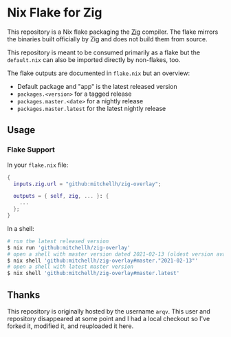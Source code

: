 # Nix Flake for Zig

This repository is a Nix flake packaging the [Zig](https://ziglang.com)
compiler. The flake mirrors the binaries built officially by Zig and
does not build them from source.

This repository is meant to be consumed primarily as a flake but the
`default.nix` can also be imported directly by non-flakes, too.

The flake outputs are documented in `flake.nix` but an overview:

  * Default package and "app" is the latest released version
  * `packages.<version>` for a tagged release
  * `packages.master.<date>` for a nightly release
  * `packages.master.latest` for the latest nightly release

## Usage

### Flake Support

In your `flake.nix` file:

```nix
{
  inputs.zig.url = "github:mitchellh/zig-overlay";

  outputs = { self, zig, ... }: {
    ...
  };
}
```

In a shell:

```sh
# run the latest released version
$ nix run 'github:mitchellh/zig-overlay'
# open a shell with master version dated 2021-02-13 (oldest version available)
$ nix shell 'github:mitchellh/zig-overlay#master."2021-02-13"'
# open a shell with latest master version
$ nix shell 'github:mitchellh/zig-overlay#master.latest'
```

## Thanks

This repository is originally hosted by the username `arqv`. This user
and repository disappeared at some point and I had a local checkout so
I've forked it, modified it, and reuploaded it here.
